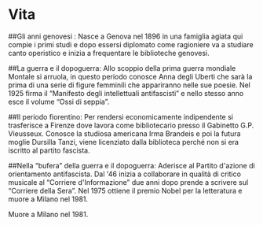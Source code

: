 # Vita

##Gli anni genovesi :
Nasce a Genova nel 1896 in una famiglia agiata qui compie i primi studi e dopo essersi diplomato come ragioniere va a studiare canto operistico e inizia a frequentare le biblioteche genovesi.

##La guerra e il dopoguerra:
Allo scoppio della prima guerra mondiale Montale si arruola, in questo periodo conosce  Anna degli Uberti che sarà la prima di una serie di figure femminili che appariranno nelle sue poesie. Nel 1925 firma il “Manifesto degli intellettuali antifascisti” e nello stesso anno esce il volume “Ossi di seppia”.

##Il periodo fiorentino:
Per rendersi economicamente indipendente si trasferisce a Firenze dove lavora come bibliotecario presso il Gabinetto G.P. Vieusseux. Conosce la studiosa americana Irma Brandeis e poi la futura moglie Dursilla Tanzi, viene licenziato dalla biblioteca perché non si era iscritto al partito fascista.

##Nella “bufera” della guerra e il dopoguerra:
Aderisce al Partito d'azione di orientamento antifascista. Dal '46 inizia a collaborare in qualità di critico musicale al “Corriere d'Informazione” due anni dopo prende a scrivere sul “Corriere della Sera”. Nel 1975 ottiene il premio Nobel per la letteratura e muore a Milano nel 1981.

Muore a Milano nel 1981.
